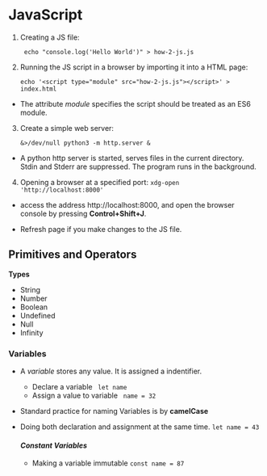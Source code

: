 # JavaScript

1. Creating a JS file:

    ` echo "console.log('Hello World')" > how-2-js.js`
2. Running the JS script in a browser by importing it into a HTML page:

    `echo '<script type="module" src="how-2-js.js"></script>' > index.html`
- The attribute *module*  specifies the script should be treated as an ES6 module.

3. Create a simple web server:

    `&>/dev/null python3 -m http.server &`
-  A python http server is started, serves files in the current directory. Stdin and Stderr are suppressed. The program runs in the background.

4. Opening a browser at a specified port:
    `xdg-open 'http://localhost:8000'`
- access the address http://localhost:8000, and open the browser console by pressing **Control+Shift+J**.

- Refresh page if you make changes to the JS file.

## Primitives and Operators

**Types**
+ String
+ Number
+ Boolean
+ Undefined
+ Null
+ Infinity

### **Variables**

+ A *variable* stores any value. It is assigned a indentifier.
    - Declare a variable
         ` let name`
    - Assign a value to variable
            ` name = 32`
+  Standard practice for naming Variables is by **camelCase**
+ Doing both declaration and assignment at the same time.
        `let name = 43`

    #### *Constant Variables*
    + Making a variable immutable
            `const name = 87`
